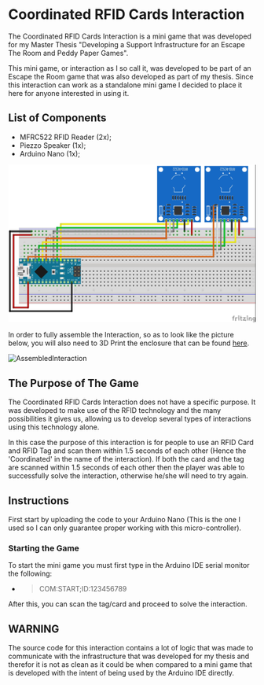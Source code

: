 # Coordinated RFID Cards Interaction

The Coordinated RFID Cards Interaction is a mini game that was developed for my Master Thesis "Developing a Support Infrastructure for an Escape The Room and Peddy Paper Games".

This mini game, or interaction as I so call it, was developed to be part of an Escape the Room game that was also developed as part of my thesis. Since this interaction can work as a standalone mini game I decided to place it here for anyone interested in using it.

## List of Components

- MFRC522 RFID Reader (2x);
- Piezzo Speaker (1x);
- Arduino Nano (1x);

![WiringDiagram](images\CoordinatedRFIDCardsElectricalSchematic_bb.jpg)

In order to fully assemble the Interaction, so as to look like the picture below, you will also need to 3D Print the enclosure that can be found [here](enclosure/).

![AssembledInteraction](images\AssembledInteraction.jpg)

## The Purpose of The Game

The Coordinated RFID Cards Interaction does not have a specific purpose. It was developed to make use of the RFID technology and the many possibilities it gives us, allowing us to develop several types of interactions using this technology alone. 

In this case the purpose of this interaction is for people to use an RFID Card and RFID Tag and scan them within 1.5 seconds of each other (Hence the 'Coordinated' in the name of the interaction). If both the card and the tag are scanned within 1.5 seconds of each other then the player was able to successfully solve the interaction, otherwise he/she will need to try again.

## Instructions

First start by uploading the code to your Arduino Nano (This is the one I used so I can only guarantee proper working with this micro-controller).

### Starting the Game

To start the mini game you must first type in the Arduino IDE serial monitor the following:

- > COM:START;ID:123456789

After this, you can scan the tag/card and proceed to solve the interaction.

## WARNING

The source code for this interaction contains a lot of logic that was made to communicate with the infrastructure that was developed for my thesis and therefor it is not as clean as it could be when compared to a mini game that is developed with the intent of being used by the Arduino IDE directly.